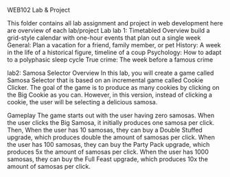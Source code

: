 WEB102 Lab & Project

This folder contains all lab assignment and project in web development
here are overview of each lab/project
Lab
lab 1: Timetabled
  Overview
build a grid-style calendar with one-hour events that plan out a single week
General: Plan a vacation for a friend, family member, or pet
History: A week in the life of a historical figure, timeline of a coup
Psychology: How to adapt to a polyphasic sleep cycle
True crime: The week before a famous crime

lab2: Samosa Selector
  Overview
In this lab, you will create a game called Samosa Selector that is based on an incremental game called Cookie Clicker. The goal of the game is to produce as many cookies by clicking on the Big Cookie as you can. However, in this version, instead of clicking a cookie, the user will be selecting a delicious samosa.

Gameplay
The game starts out with the user having zero samosas. When the user clicks the Big Samosa, it initially produces one samosa per click. Then,
When the user has 10 samosas, they can buy a Double Stuffed upgrade, which produces double the amount of samosas per click.
When the user has 100 samosas, they can buy the Party Pack upgrade, which produces 5x the amount of samosas per click.
When the user has 1000 samosas, they can buy the Full Feast upgrade, which produces 10x the amount of samosas per click.
